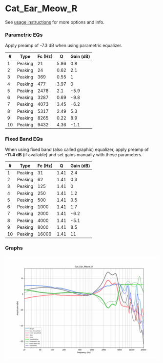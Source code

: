 # Cat_Ear_Meow_R
See [usage instructions](https://github.com/jaakkopasanen/AutoEq#usage) for more options and info.

### Parametric EQs
Apply preamp of -7.3 dB when using parametric equalizer.

|   # | Type    |   Fc (Hz) |    Q |   Gain (dB) |
|-----|---------|-----------|------|-------------|
|   1 | Peaking |        21 | 5.86 |         0.8 |
|   2 | Peaking |        24 | 0.62 |         2.1 |
|   3 | Peaking |       369 | 0.55 |         1   |
|   4 | Peaking |       477 | 3.97 |         0   |
|   5 | Peaking |      2478 | 2.1  |        -5.9 |
|   6 | Peaking |      3287 | 0.69 |        -9.8 |
|   7 | Peaking |      4073 | 3.45 |        -6.2 |
|   8 | Peaking |      5317 | 2.49 |         5.3 |
|   9 | Peaking |      8265 | 0.22 |         8.9 |
|  10 | Peaking |      9432 | 4.36 |        -1.1 |

### Fixed Band EQs
When using fixed band (also called graphic) equalizer, apply preamp of **-11.4 dB** (if available) and set gains manually with these parameters.

|   # | Type    |   Fc (Hz) |    Q |   Gain (dB) |
|-----|---------|-----------|------|-------------|
|   1 | Peaking |        31 | 1.41 |         2.4 |
|   2 | Peaking |        62 | 1.41 |         0.3 |
|   3 | Peaking |       125 | 1.41 |         0   |
|   4 | Peaking |       250 | 1.41 |         1.2 |
|   5 | Peaking |       500 | 1.41 |         0.5 |
|   6 | Peaking |      1000 | 1.41 |         1.7 |
|   7 | Peaking |      2000 | 1.41 |        -6.2 |
|   8 | Peaking |      4000 | 1.41 |        -5.1 |
|   9 | Peaking |      8000 | 1.41 |         8.5 |
|  10 | Peaking |     16000 | 1.41 |        11   |

### Graphs
![](./Cat_Ear_Meow_R.png)
